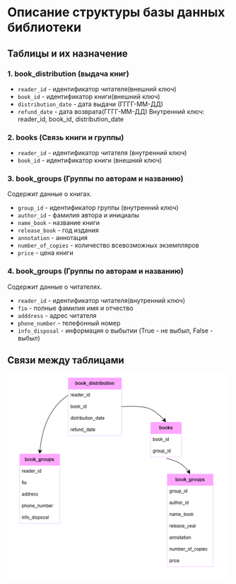 # Описание структуры базы данных библиотеки

## Таблицы и их назначение

### 1. book_distribution (выдача книг)
- `reader_id` - идентификатор читателя(внешний ключ)
- `book_id` - идентификатор книги(внешний ключ)
- `distribution_date` - дата выдачи (ГГГГ-ММ-ДД)
- `refund_date` - дата возврата(ГГГГ-ММ-ДД)
Внутренний ключ: reader_id, book_id, distribution_date

### 2. books (Связь книги и группы)
- `reader_id` - идентификатор читателя (внутренний ключ)
- `book_id` - идентификатор книги (внешний ключ)

### 3. book_groups (Группы по авторам и названию)
Содержит данные о книгах.
- `group_id` - идентификатор группы (внутренний ключ)
- `author_id` - фамилия автора и инициалы
- `name_book` - название книги
- `release_book` - год издания
- `annotation` - аннотация
- `number_of_copies` - количество всевозможных экземпляров
- `price` - цена книги

### 4. book_groups (Группы по авторам и названию)
Содержит данные о читателях.
- `reader_id` - идентификатор читателя(внутренний ключ)
- `fio` - полные фамилия имя и отчество
- `adddress` - адрес читателя
- `phone_number` - телефонный номер
- `info_disposal` - информация о выбытии (True - не выбыл, False - выбыл)

## Связи между таблицами

![Схема базы данных](library_base.png)
